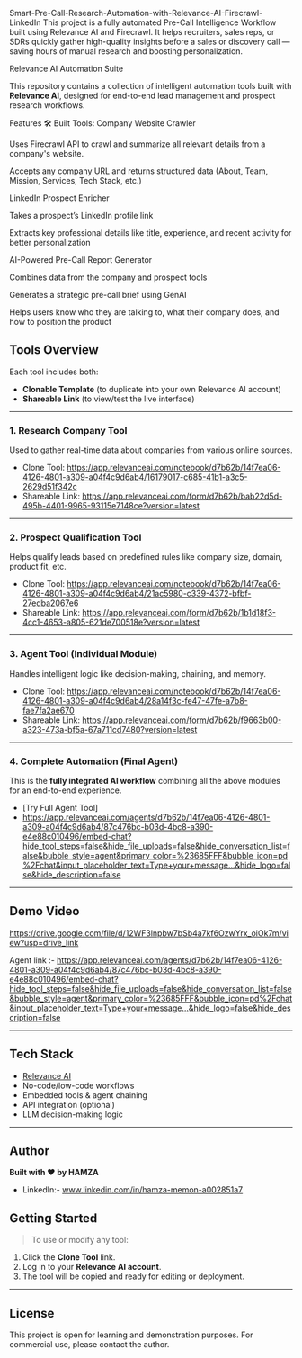 Smart-Pre-Call-Research-Automation-with-Relevance-AI-Firecrawl-LinkedIn
This project is a fully automated Pre-Call Intelligence Workflow built using Relevance AI and Firecrawl. It helps recruiters, sales reps, or SDRs quickly gather high-quality insights before a sales or discovery call — saving hours of manual research and boosting personalization.

Relevance AI Automation Suite

This repository contains a collection of intelligent automation tools built with **Relevance AI**, designed for end-to-end lead management and prospect research workflows.


 Features
🛠 Built Tools:
Company Website Crawler 

Uses Firecrawl API to crawl and summarize all relevant details from a company's website.

Accepts any company URL and returns structured data (About, Team, Mission, Services, Tech Stack, etc.)

LinkedIn Prospect Enricher 

Takes a prospect’s LinkedIn profile link

Extracts key professional details like title, experience, and recent activity for better personalization

AI-Powered Pre-Call Report Generator 

Combines data from the company and prospect tools

Generates a strategic pre-call brief using GenAI

Helps users know who they are talking to, what their company does, and how to position the product



##  Tools Overview

Each tool includes both:
-  **Clonable Template** (to duplicate into your own Relevance AI account)
-  **Shareable Link** (to view/test the live interface)

---

###  1. Research Company Tool  
Used to gather real-time data about companies from various online sources.

-  Clone Tool: https://app.relevanceai.com/notebook/d7b62b/14f7ea06-4126-4801-a309-a04f4c9d6ab4/16179017-c685-41b1-a3c5-2629d51f342c
-  Shareable Link: https://app.relevanceai.com/form/d7b62b/bab22d5d-495b-4401-9965-93115e7148ce?version=latest

---

###  2. Prospect Qualification Tool  
Helps qualify leads based on predefined rules like company size, domain, product fit, etc.

-  Clone Tool: https://app.relevanceai.com/notebook/d7b62b/14f7ea06-4126-4801-a309-a04f4c9d6ab4/21ac5980-c339-4372-bfbf-27edba2067e6
-  Shareable Link: https://app.relevanceai.com/form/d7b62b/1b1d18f3-4cc1-4653-a805-621de700518e?version=latest

---

###  3. Agent Tool (Individual Module)  
Handles intelligent logic like decision-making, chaining, and memory.

-  Clone Tool: https://app.relevanceai.com/notebook/d7b62b/14f7ea06-4126-4801-a309-a04f4c9d6ab4/28a14f3c-fe47-47fe-a7b8-fae7fa2ae670 
-  Shareable Link: https://app.relevanceai.com/form/d7b62b/f9663b00-a323-473a-bf5a-67a711cd7480?version=latest

---

###  4. Complete Automation (Final Agent)  
This is the **fully integrated AI workflow** combining all the above modules for an end-to-end experience.

-  [Try Full Agent Tool]
-  https://app.relevanceai.com/agents/d7b62b/14f7ea06-4126-4801-a309-a04f4c9d6ab4/87c476bc-b03d-4bc8-a390-e4e88c010496/embed-chat?hide_tool_steps=false&hide_file_uploads=false&hide_conversation_list=false&bubble_style=agent&primary_color=%23685FFF&bubble_icon=pd%2Fchat&input_placeholder_text=Type+your+message...&hide_logo=false&hide_description=false

---

##  Demo Video 

https://drive.google.com/file/d/12WF3lnpbw7bSb4a7kf6OzwYrx_oiOk7m/view?usp=drive_link


Agent link :-  https://app.relevanceai.com/agents/d7b62b/14f7ea06-4126-4801-a309-a04f4c9d6ab4/87c476bc-b03d-4bc8-a390-e4e88c010496/embed-chat?hide_tool_steps=false&hide_file_uploads=false&hide_conversation_list=false&bubble_style=agent&primary_color=%23685FFF&bubble_icon=pd%2Fchat&input_placeholder_text=Type+your+message...&hide_logo=false&hide_description=false

---

##  Tech Stack

- [Relevance AI](https://relevanceai.com/)
- No-code/low-code workflows
- Embedded tools & agent chaining
- API integration (optional)
- LLM decision-making logic

---

##  Author

**Built with ❤️ by HAMZA**


-  LinkedIn:- www.linkedin.com/in/hamza-memon-a002851a7



##  Getting Started

> To use or modify any tool:
1. Click the **Clone Tool** link.
2. Log in to your **Relevance AI account**.
3. The tool will be copied and ready for editing or deployment.

---

##  License

This project is open for learning and demonstration purposes. For commercial use, please contact the author.
